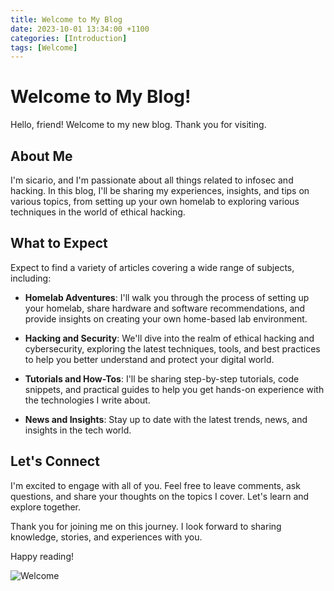 ```yaml
---
title: Welcome to My Blog
date: 2023-10-01 13:34:00 +1100
categories: [Introduction]
tags: [Welcome]
---
```


# Welcome to My Blog!

Hello, friend! Welcome to my new blog. Thank you for visiting.

## About Me

I'm sicario, and I'm passionate about all things related to infosec and hacking. In this blog, I'll be sharing my experiences, insights, and tips on various topics, from setting up your own homelab to exploring various techniques in the world of ethical hacking.

## What to Expect

Expect to find a variety of articles covering a wide range of subjects, including:

- **Homelab Adventures**: I'll walk you through the process of setting up your homelab, share hardware and software recommendations, and provide insights on creating your own home-based lab environment.

- **Hacking and Security**: We'll dive into the realm of ethical hacking and cybersecurity, exploring the latest techniques, tools, and best practices to help you better understand and protect your digital world.

- **Tutorials and How-Tos**: I'll be sharing step-by-step tutorials, code snippets, and practical guides to help you get hands-on experience with the technologies I write about.

- **News and Insights**: Stay up to date with the latest trends, news, and insights in the tech world.

## Let's Connect

I'm excited to engage with all of you. Feel free to leave comments, ask questions, and share your thoughts on the topics I cover. Let's learn and explore together.

Thank you for joining me on this journey. I look forward to sharing knowledge, stories, and experiences with you.

Happy reading!

![Welcome](https://media.tenor.com/pfcqgFEp2OsAAAAd/welcome.gif)
